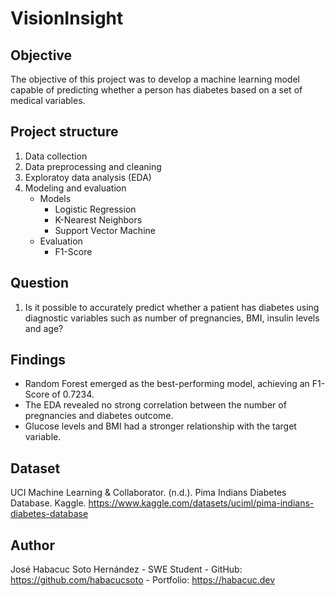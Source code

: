 # VisionInsight

## Objective
The objective of this project was to develop a machine learning model capable of predicting whether a person has diabetes based on a set of medical variables.

## Project structure
1. Data collection
2. Data preprocessing and cleaning
3. Exploratoy data analysis (EDA)
4. Modeling and evaluation
    - Models
        - Logistic Regression
        - K-Nearest Neighbors
        - Support Vector Machine
    - Evaluation
        - F1-Score
    
## Question
1. Is it possible to accurately predict whether a patient has diabetes using diagnostic
variables such as number of pregnancies, BMI, insulin levels and age?

## Findings 
- Random Forest emerged as the best-performing model, achieving an F1-Score of 0.7234.
- The EDA revealed no strong correlation between the number of pregnancies and diabetes outcome.
- Glucose levels and BMI had a stronger relationship with the target variable.

## Dataset
UCI Machine Learning & Collaborator. (n.d.). Pima Indians Diabetes Database. Kaggle. https://www.kaggle.com/datasets/uciml/pima-indians-diabetes-database

## Author
José Habacuc Soto Hernández - SWE Student
    - GitHub: https://github.com/habacucsoto
    - Portfolio: https://habacuc.dev